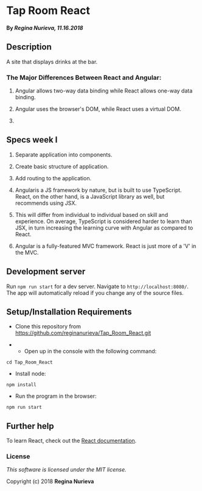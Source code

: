 # Tap Room React

#### By _Regina Nurieva, 11.16.2018_

## Description

A site that displays drinks at the bar.

### The Major Differences Between React and Angular:

1. Angular allows two-way data binding while React allows one-way data binding.

2. Angular uses the browser's DOM, while React uses a virtual DOM.

3. 

## Specs week I

1. Separate application into components.

2. Create basic structure of application.

3. Add routing to the application.

4. Angularis a JS framework by nature, but is built to use TypeScript. React, on the other hand, is a JavaScript library as well, but recommends using JSX.

5. This will differ from individual to individual based on skill and experience. On average, TypeScript is considered harder to learn than JSX, in turn increasing the learning curve with Angular as compared to React.

6. Angular is a fully-featured MVC framework. React is just more of a 'V' in the MVC.

## Development server

Run `npm run start` for a dev server. Navigate to `http://localhost:8080/`. The app will automatically reload if you change any of the source files.

## Setup/Installation Requirements

* Clone this repository from https://github.com/reginanurieva/Tap_Room_React.git

* * Open up in the console with the following command:
```
cd Tap_Room_React
```
* Install node:
```
npm install
```
* Run the program in the browser:
```
npm run start
```

## Further help

To learn React, check out the [React documentation](https://reactjs.org/).

### License

*This software is licensed under the MIT license.*

Copyright (c) 2018 **Regina Nurieva**